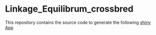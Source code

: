 # Linkage_Equilibrum_crossbred 

This repository contains the source code to generate the following [shiny App]( https://setegnmaths.shinyapps.io/LD_App/)

